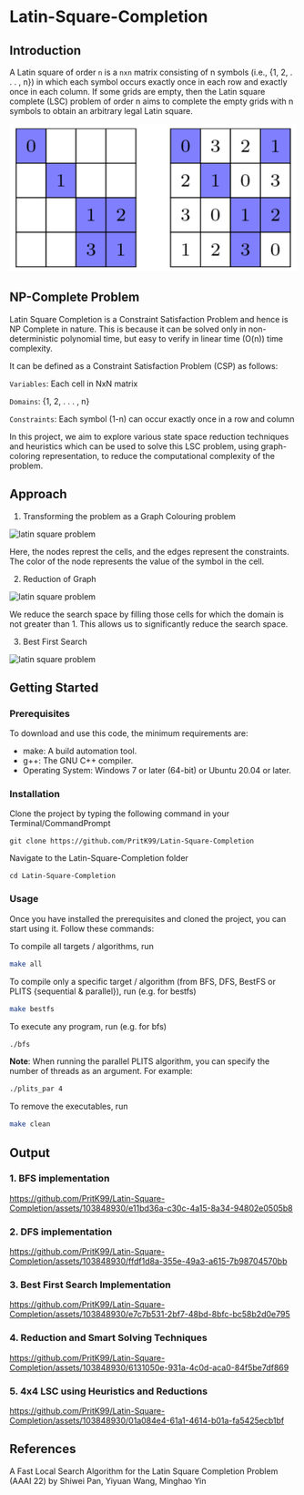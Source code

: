 # Latin-Square-Completion

## Introduction

A Latin square of order ```n``` is a ```nxn``` matrix consisting of n symbols (i.e., {1, 2, . . . , n}) in which each symbol occurs exactly once in each row and exactly once in each column. If some grids are empty, then the Latin square complete (LSC) problem of order n aims to complete the empty grids with n symbols to obtain an arbitrary legal Latin square.

<img src = "assets/latinsq.jpg" alt= "latin square problem">

## NP-Complete Problem

Latin Square Completion is a Constraint Satisfaction Problem and hence is NP Complete in nature. This is because it can be solved only in non-deterministic polynomial time, but easy to verify in linear time (O(n)) time complexity. 

It can be defined as a Constraint Satisfaction Problem (CSP) as follows: 

```Variables```: Each cell in NxN matrix

```Domains```: {1, 2, . . . , n}

```Constraints```: Each symbol (1-n) can occur exactly once in a row and column

In this project, we aim to explore various state space reduction techniques and heuristics which can be used to solve this LSC problem, using graph-coloring representation, to reduce the computational complexity of the problem. 

## Approach

1) Transforming the problem as a Graph Colouring problem

<img src = "assets/graph-color.jpg" alt= "latin square problem">

Here, the nodes represt the cells, and the edges represent the constraints. The color of the node represents the value of the symbol in the cell.

2) Reduction of Graph

<img src = "assets/reduction.jpg" alt= "latin square problem">

We reduce the search space by filling those cells for which the domain is not greater than 1. This allows us to significantly reduce the search space.

3) Best First Search

<img src = "assets/best-first.jpg" alt= "latin square problem">

## Getting Started

### Prerequisites
To download and use this code, the minimum requirements are:

* make: A build automation tool.
* g++: The GNU C++ compiler.
* Operating System: Windows 7 or later (64-bit) or Ubuntu 20.04 or later.

### Installation

Clone the project by typing the following command in your Terminal/CommandPrompt

```
git clone https://github.com/PritK99/Latin-Square-Completion
```
Navigate to the Latin-Square-Completion folder

```
cd Latin-Square-Completion
```

### Usage

Once you have installed the prerequisites and cloned the project, you can start using it. Follow these commands:

To compile all targets / algorithms, run

```sh
make all
```


To compile only a specific target / algorithm (from BFS, DFS, BestFS or PLITS {sequential & parallel}), run (e.g. for bestfs)

```sh
make bestfs
```

To execute any program, run (e.g. for bfs)

```sh
./bfs
```

<b>Note</b>: When running the parallel PLITS algorithm, you can specify the number of threads as an argument. For example:

```sh
./plits_par 4
```

To remove the executables, run 

```sh
make clean
```

## Output

### 1. BFS implementation

https://github.com/PritK99/Latin-Square-Completion/assets/103848930/e11bd36a-c30c-4a15-8a34-94802e0505b8

### 2. DFS implementation

https://github.com/PritK99/Latin-Square-Completion/assets/103848930/ffdf1d8a-355e-49a3-a615-7b98704570bb

### 3. Best First Search Implementation

https://github.com/PritK99/Latin-Square-Completion/assets/103848930/e7c7b531-2bf7-48bd-8bfc-bc58b2d0e795

### 4. Reduction and Smart Solving Techniques

https://github.com/PritK99/Latin-Square-Completion/assets/103848930/6131050e-931a-4c0d-aca0-84f5be7df869

### 5. 4x4 LSC using Heuristics and Reductions

https://github.com/PritK99/Latin-Square-Completion/assets/103848930/01a084e4-61a1-4614-b01a-fa5425ecb1bf

## References

A Fast Local Search Algorithm for the Latin Square Completion Problem (AAAI 22) by Shiwei Pan, Yiyuan Wang, Minghao Yin
